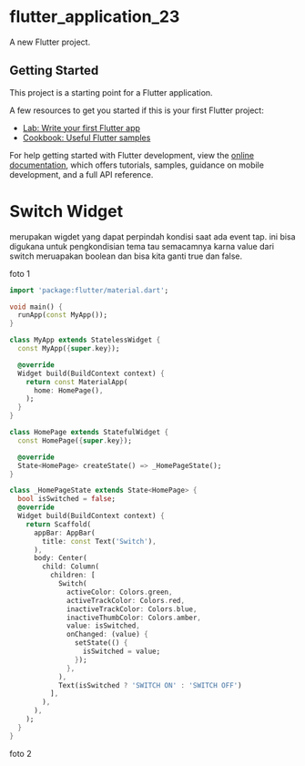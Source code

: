 # flutter_application_23

A new Flutter project.

## Getting Started

This project is a starting point for a Flutter application.

A few resources to get you started if this is your first Flutter project:

- [Lab: Write your first Flutter app](https://docs.flutter.dev/get-started/codelab)
- [Cookbook: Useful Flutter samples](https://docs.flutter.dev/cookbook)

For help getting started with Flutter development, view the
[online documentation](https://docs.flutter.dev/), which offers tutorials,
samples, guidance on mobile development, and a full API reference.

# Switch Widget

merupakan wigdet yang dapat perpindah kondisi saat ada event tap. ini bisa digukana untuk pengkondisian tema tau semacamnya karna value dari switch meruapakan boolean dan bisa kita ganti true dan false.

foto 1

```dart
import 'package:flutter/material.dart';

void main() {
  runApp(const MyApp());
}

class MyApp extends StatelessWidget {
  const MyApp({super.key});

  @override
  Widget build(BuildContext context) {
    return const MaterialApp(
      home: HomePage(),
    );
  }
}

class HomePage extends StatefulWidget {
  const HomePage({super.key});

  @override
  State<HomePage> createState() => _HomePageState();
}

class _HomePageState extends State<HomePage> {
  bool isSwitched = false;
  @override
  Widget build(BuildContext context) {
    return Scaffold(
      appBar: AppBar(
        title: const Text('Switch'),
      ),
      body: Center(
        child: Column(
          children: [
            Switch(
              activeColor: Colors.green,
              activeTrackColor: Colors.red,
              inactiveTrackColor: Colors.blue,
              inactiveThumbColor: Colors.amber,
              value: isSwitched,
              onChanged: (value) {
                setState(() {
                  isSwitched = value;
                });
              },
            ),
            Text(isSwitched ? 'SWITCH ON' : 'SWITCH OFF')
          ],
        ),
      ),
    );
  }
}

```

foto 2